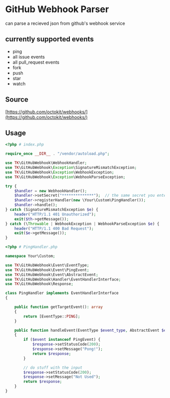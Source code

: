 # GitHub Webhook Parser

can parse a recieved json from github's webhook service

## currently supported events

- ping
- all issue events
- all pull_request events
- fork
- push
- star
- watch

## Source

[https://github.com/octokit/webhooks/](https://github.com/octokit/webhooks/)

## Usage

```php
<?php # index.php

require_once __DIR__ . "/vendor/autoload.php";

use TK\GitHubWebhook\WebhookHandler;
use TK\GitHubWebhook\Exception\SignatureMismatchException;
use TK\GitHubWebhook\Exception\WebhookException;
use TK\GitHubWebhook\Exception\WebhookParseException;

try {
    $handler = new WebhookHandler();
    $handler->setSecret("**************");  // the same secret you entered while creating the webhook on github.com
    $handler->registerHandler(new \Your\Custom\PingHandler());
    $handler->handle();
} catch (SignatureMismatchException $e) {
    header("HTTP/1.1 401 Unauthorized");
    exit($th->getMessage());
} catch (\Throwable | WebhookException | WebhookParseException $e) {
    header("HTTP/1.1 400 Bad Request");
    exit($e->getMessage());
}

```

```php
<?php # PingHandler.php

namespace Your\Custom;

use TK\GitHubWebhook\Event\EventType;
use TK\GitHubWebhook\Event\PingEvent;
use TK\GitHubWebhook\Event\AbstractEvent;
use TK\GitHubWebhook\Handler\EventHandlerInterface;
use TK\GitHubWebhook\Response;

class PingHandler implements EventHandlerInterface
{

    public function getTargetEvent(): array
    {
        return [EventType::PING];
    }

    public function handleEvent(EventType $event_type, AbstractEvent $event, Response $response): Response
    {
        if ($event instanceof PingEvent) {
            $response->setStatusCode(200);
            $response->setMessage("Pong!");
            return $response;
        }

        // do stuff with the input
        $response->setStatusCode(200);
        $response->setMessage("Not Used");
        return $response;
    }
}
```